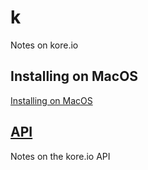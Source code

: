 # k
Notes on kore.io

## Installing on MacOS

[Installing on MacOS](docs/install-macosx.md/)

## [API](api/index.md)
Notes on the kore.io API
